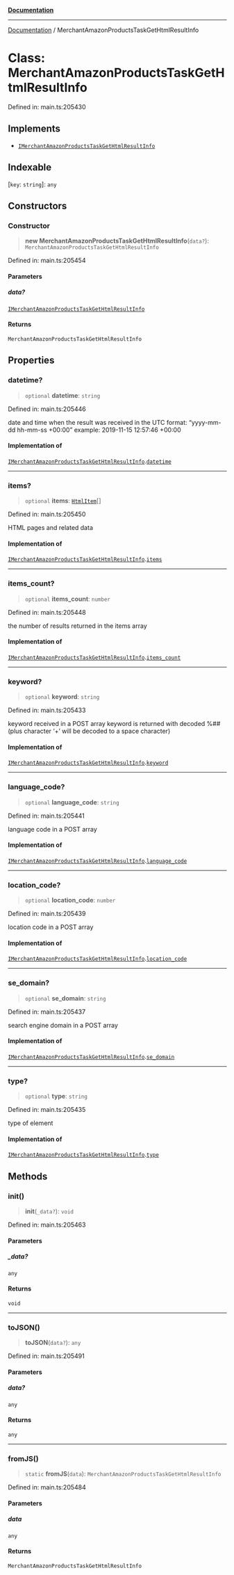 [**Documentation**](../README.md)

***

[Documentation](../README.md) / MerchantAmazonProductsTaskGetHtmlResultInfo

# Class: MerchantAmazonProductsTaskGetHtmlResultInfo

Defined in: main.ts:205430

## Implements

- [`IMerchantAmazonProductsTaskGetHtmlResultInfo`](../interfaces/IMerchantAmazonProductsTaskGetHtmlResultInfo.md)

## Indexable

\[`key`: `string`\]: `any`

## Constructors

### Constructor

> **new MerchantAmazonProductsTaskGetHtmlResultInfo**(`data?`): `MerchantAmazonProductsTaskGetHtmlResultInfo`

Defined in: main.ts:205454

#### Parameters

##### data?

[`IMerchantAmazonProductsTaskGetHtmlResultInfo`](../interfaces/IMerchantAmazonProductsTaskGetHtmlResultInfo.md)

#### Returns

`MerchantAmazonProductsTaskGetHtmlResultInfo`

## Properties

### datetime?

> `optional` **datetime**: `string`

Defined in: main.ts:205446

date and time when the result was received
in the UTC format: “yyyy-mm-dd hh-mm-ss +00:00”
example:
2019-11-15 12:57:46 +00:00

#### Implementation of

[`IMerchantAmazonProductsTaskGetHtmlResultInfo`](../interfaces/IMerchantAmazonProductsTaskGetHtmlResultInfo.md).[`datetime`](../interfaces/IMerchantAmazonProductsTaskGetHtmlResultInfo.md#datetime)

***

### items?

> `optional` **items**: [`HtmlItem`](HtmlItem.md)[]

Defined in: main.ts:205450

HTML pages and related data

#### Implementation of

[`IMerchantAmazonProductsTaskGetHtmlResultInfo`](../interfaces/IMerchantAmazonProductsTaskGetHtmlResultInfo.md).[`items`](../interfaces/IMerchantAmazonProductsTaskGetHtmlResultInfo.md#items)

***

### items\_count?

> `optional` **items\_count**: `number`

Defined in: main.ts:205448

the number of results returned in the items array

#### Implementation of

[`IMerchantAmazonProductsTaskGetHtmlResultInfo`](../interfaces/IMerchantAmazonProductsTaskGetHtmlResultInfo.md).[`items_count`](../interfaces/IMerchantAmazonProductsTaskGetHtmlResultInfo.md#items_count)

***

### keyword?

> `optional` **keyword**: `string`

Defined in: main.ts:205433

keyword received in a POST array
keyword is returned with decoded %## (plus character ‘+’ will be decoded to a space character)

#### Implementation of

[`IMerchantAmazonProductsTaskGetHtmlResultInfo`](../interfaces/IMerchantAmazonProductsTaskGetHtmlResultInfo.md).[`keyword`](../interfaces/IMerchantAmazonProductsTaskGetHtmlResultInfo.md#keyword)

***

### language\_code?

> `optional` **language\_code**: `string`

Defined in: main.ts:205441

language code in a POST array

#### Implementation of

[`IMerchantAmazonProductsTaskGetHtmlResultInfo`](../interfaces/IMerchantAmazonProductsTaskGetHtmlResultInfo.md).[`language_code`](../interfaces/IMerchantAmazonProductsTaskGetHtmlResultInfo.md#language_code)

***

### location\_code?

> `optional` **location\_code**: `number`

Defined in: main.ts:205439

location code in a POST array

#### Implementation of

[`IMerchantAmazonProductsTaskGetHtmlResultInfo`](../interfaces/IMerchantAmazonProductsTaskGetHtmlResultInfo.md).[`location_code`](../interfaces/IMerchantAmazonProductsTaskGetHtmlResultInfo.md#location_code)

***

### se\_domain?

> `optional` **se\_domain**: `string`

Defined in: main.ts:205437

search engine domain in a POST array

#### Implementation of

[`IMerchantAmazonProductsTaskGetHtmlResultInfo`](../interfaces/IMerchantAmazonProductsTaskGetHtmlResultInfo.md).[`se_domain`](../interfaces/IMerchantAmazonProductsTaskGetHtmlResultInfo.md#se_domain)

***

### type?

> `optional` **type**: `string`

Defined in: main.ts:205435

type of element

#### Implementation of

[`IMerchantAmazonProductsTaskGetHtmlResultInfo`](../interfaces/IMerchantAmazonProductsTaskGetHtmlResultInfo.md).[`type`](../interfaces/IMerchantAmazonProductsTaskGetHtmlResultInfo.md#type)

## Methods

### init()

> **init**(`_data?`): `void`

Defined in: main.ts:205463

#### Parameters

##### \_data?

`any`

#### Returns

`void`

***

### toJSON()

> **toJSON**(`data?`): `any`

Defined in: main.ts:205491

#### Parameters

##### data?

`any`

#### Returns

`any`

***

### fromJS()

> `static` **fromJS**(`data`): `MerchantAmazonProductsTaskGetHtmlResultInfo`

Defined in: main.ts:205484

#### Parameters

##### data

`any`

#### Returns

`MerchantAmazonProductsTaskGetHtmlResultInfo`
